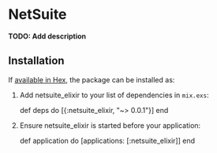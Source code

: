 # NetSuite

**TODO: Add description**

## Installation

If [available in Hex](https://hex.pm/docs/publish), the package can be installed as:

  1. Add netsuite_elixir to your list of dependencies in `mix.exs`:

        def deps do
          [{:netsuite_elixir, "~> 0.0.1"}]
        end

  2. Ensure netsuite_elixir is started before your application:

        def application do
          [applications: [:netsuite_elixir]]
        end

